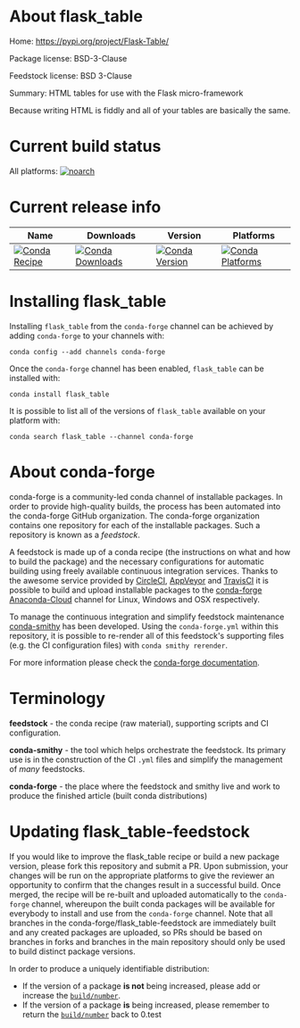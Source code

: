 About flask_table
=================

Home: https://pypi.org/project/Flask-Table/

Package license: BSD-3-Clause

Feedstock license: BSD 3-Clause

Summary: HTML tables for use with the Flask micro-framework

Because writing HTML is fiddly and all of your tables are basically the same.


Current build status
====================

All platforms:
[![noarch](https://img.shields.io/circleci/project/github/conda-forge/flask_table-feedstock/master.svg?label=noarch)](https://circleci.com/gh/conda-forge/flask_table-feedstock)

Current release info
====================

| Name | Downloads | Version | Platforms |
| --- | --- | --- | --- |
| [![Conda Recipe](https://img.shields.io/badge/recipe-flask_table-green.svg)](https://anaconda.org/conda-forge/flask_table) | [![Conda Downloads](https://img.shields.io/conda/dn/conda-forge/flask_table.svg)](https://anaconda.org/conda-forge/flask_table) | [![Conda Version](https://img.shields.io/conda/vn/conda-forge/flask_table.svg)](https://anaconda.org/conda-forge/flask_table) | [![Conda Platforms](https://img.shields.io/conda/pn/conda-forge/flask_table.svg)](https://anaconda.org/conda-forge/flask_table) |

Installing flask_table
======================

Installing `flask_table` from the `conda-forge` channel can be achieved by adding `conda-forge` to your channels with:

```
conda config --add channels conda-forge
```

Once the `conda-forge` channel has been enabled, `flask_table` can be installed with:

```
conda install flask_table
```

It is possible to list all of the versions of `flask_table` available on your platform with:

```
conda search flask_table --channel conda-forge
```


About conda-forge
=================

conda-forge is a community-led conda channel of installable packages.
In order to provide high-quality builds, the process has been automated into the
conda-forge GitHub organization. The conda-forge organization contains one repository
for each of the installable packages. Such a repository is known as a *feedstock*.

A feedstock is made up of a conda recipe (the instructions on what and how to build
the package) and the necessary configurations for automatic building using freely
available continuous integration services. Thanks to the awesome service provided by
[CircleCI](https://circleci.com/), [AppVeyor](http://www.appveyor.com/)
and [TravisCI](https://travis-ci.org/) it is possible to build and upload installable
packages to the [conda-forge](https://anaconda.org/conda-forge)
[Anaconda-Cloud](http://docs.anaconda.org/) channel for Linux, Windows and OSX respectively.

To manage the continuous integration and simplify feedstock maintenance
[conda-smithy](http://github.com/conda-forge/conda-smithy) has been developed.
Using the ``conda-forge.yml`` within this repository, it is possible to re-render all of
this feedstock's supporting files (e.g. the CI configuration files) with ``conda smithy rerender``.

For more information please check the [conda-forge documentation](https://conda-forge.org/docs/).

Terminology
===========

**feedstock** - the conda recipe (raw material), supporting scripts and CI configuration.

**conda-smithy** - the tool which helps orchestrate the feedstock.
                   Its primary use is in the construction of the CI ``.yml`` files
                   and simplify the management of *many* feedstocks.

**conda-forge** - the place where the feedstock and smithy live and work to
                  produce the finished article (built conda distributions)


Updating flask_table-feedstock
==============================

If you would like to improve the flask_table recipe or build a new
package version, please fork this repository and submit a PR. Upon submission,
your changes will be run on the appropriate platforms to give the reviewer an
opportunity to confirm that the changes result in a successful build. Once
merged, the recipe will be re-built and uploaded automatically to the
`conda-forge` channel, whereupon the built conda packages will be available for
everybody to install and use from the `conda-forge` channel.
Note that all branches in the conda-forge/flask_table-feedstock are
immediately built and any created packages are uploaded, so PRs should be based
on branches in forks and branches in the main repository should only be used to
build distinct package versions.

In order to produce a uniquely identifiable distribution:
 * If the version of a package **is not** being increased, please add or increase
   the [``build/number``](http://conda.pydata.org/docs/building/meta-yaml.html#build-number-and-string).
 * If the version of a package **is** being increased, please remember to return
   the [``build/number``](http://conda.pydata.org/docs/building/meta-yaml.html#build-number-and-string)
   back to 0.test

